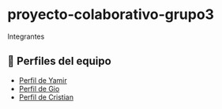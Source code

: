 # proyecto-colaborativo-grupo3
Integrantes
## 👥 Perfiles del equipo

- [Perfil de Yamir](./perfil-yamir.md)
- [Perfil de Gio](./perfil-gio.md)
- [Perfil de Cristian](./perfil-cristian.md)
